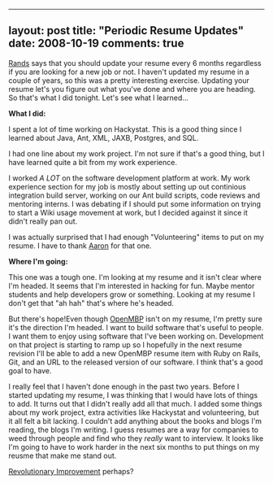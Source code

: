 
---
layout: post
title: "Periodic Resume Updates"
date: 2008-10-19
comments: true
---


[Rands][1]  says that you should update your resume every 6 months regardless if you are looking for a new job or not. I haven't updated my resume in a couple of years, so this was a pretty interesting exercise. Updating your resume let's you figure out what you've done and where you are heading. So that's what I did tonight. Let's see what I learned...

**What I did:**

I spent a lot of time working on Hackystat. This is a good thing since I learned about Java, Ant, XML, JAXB, Postgres, and SQL.

I had one line about my work project. I'm not sure if that's a good thing, but I have learned quite a bit from my work experience.

I worked *A LOT* on the software development platform at work. My work experience section for my job is mostly about setting up out continious integration build server, working on our Ant build scripts, code reviews and mentoring interns. I was debating if I should put some information on trying to start a Wiki usage movement at work, but I decided against it since it didn't really pan out.

I was actually surprised that I had enough "Volunteering" items to put on my resume. I have to thank [Aaron][2]  for that one.

**Where I'm going:**

This one was a tough one. I'm looking at my resume and it isn't clear where I'm headed. It seems that I'm interested in hacking for fun. Maybe mentor students and help developers grow or something. Looking at my resume I don't get that "ah hah" that's where he's headed.

But there's hope!Even though [OpenMBP][3]  isn't on my resume, I'm pretty sure it's the direction I'm headed. I want to build software that's useful to people. I want them to enjoy using software that I've been working on. Development on that project is starting to ramp up so I hopefully in the next resume revision I'll be able to add a new OpenMBP resume item with Ruby on Rails, Git, and an URL to the released version of our software. I think that's a good goal to have.

I really feel that I haven't done enough in the past two years. Before I started updating my resume, I was thinking that I would have lots of things to add. It turns out that I didn't really add all that much. I added some things about my work project, extra activities like Hackystat and volunteering, but it all felt a bit lacking. I couldn't add anything about the books and blogs I'm reading, the blogs I'm writing. I guess resumes are a way for companies to weed through people and find who they *really* want to interview. It looks like I'm going to have to work harder in the next six months to put things on my reusme that make me stand out.

[Revolutionary Improvement][4]  perhaps?

  [1]: http://www.randsinrepose.com/archives/2007/02/25/a_glimpse_and_a_hook.html
  [2]: http://kagawaa.blogspot.com/
  [3]: http://github.com/jianshi/openmbp/tree/master
  [4]: http://austenito.blogspot.com/2008/09/interesting-perspective-on-kaizen.html
